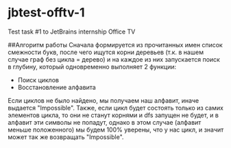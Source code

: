 # jbtest-offtv-1
Test task #1 to JetBrains internship Office TV

##Алгоритм работы
Сначала формируется из прочитанных имен список смежности букв, 
после чего ищутся корни деревьев (т.к. в нашем случае граф без цикла = дерево)
и на каждое из них запускается поиск в глубину, который одновременно выполняет 2 функции: 
* Поиск циклов
* Восстановление алфавита

Если циклов не было найдено, мы получаем наш алфавит, иначе выдается "Impossible".
Также, если цикл будет состоять только из самих элементов цикла, то они не станут корнями и dfs запущен не будет,
и в алфавит эти символы не попадут, однако в этом случае (алфавит меньше положенного) мы будем 100% уверены, 
что у нас цикл, и значит может так же возвращать "Impossible".